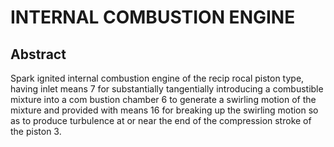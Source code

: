 # INTERNAL COMBUSTION ENGINE

## Abstract
Spark ignited internal combustion engine of the recip rocal piston type, having inlet means 7 for substantially tangentially introducing a combustible mixture into a com bustion chamber 6 to generate a swirling motion of the mixture and provided with means 16 for breaking up the swirling motion so as to produce turbulence at or near the end of the compression stroke of the piston 3.
